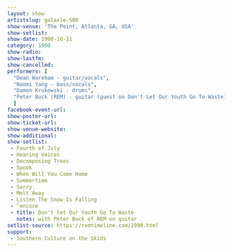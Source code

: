 ```yaml
---
layout: show
artistslug: galaxie-500
show-venue: 'The Point, Atlanta, GA, USA'
show-setlist:
show-date: 1990-10-11
category: 1990
show-radio: 
show-lastfm: 
show-cancelled: 
performers: [
  "Dean Wareham - guitar/vocals",
  "Naomi Yang - bass/vocals",
  "Damon Krukowski - drums",
  "Peter Buck (REM) - guitar (guest on Don't Let Our Youth Go To Waste)"
  ]
facebook-event-url: 
show-poster-url: 
show-ticket-url: 
show-venue-website: 
show-additional: 
show-setlist:
 - Fourth of July
 - Hearing Voices
 - Decomposing Trees
 - Spook
 - When Will You Come Home
 - Summertime
 - Sorry
 - Melt Away
 - Listen The Snow Is Falling
 - ^encore
 - title: Don't let Our Youth Go To Waste
   notes: with Peter Buck of REM on guitar
setlist-source: https://remtimeline.com/1990.html
support:
 - Southern Culture on the Skids
---
```


